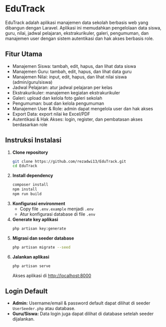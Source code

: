 # EduTrack

EduTrack adalah aplikasi manajemen data sekolah berbasis web yang dibangun dengan Laravel. Aplikasi ini memudahkan pengelolaan data siswa, guru, nilai, jadwal pelajaran, ekstrakurikuler, galeri, pengumuman, dan manajemen user dengan sistem autentikasi dan hak akses berbasis role.

## Fitur Utama

- Manajemen Siswa: tambah, edit, hapus, dan lihat data siswa
- Manajemen Guru: tambah, edit, hapus, dan lihat data guru
- Manajemen Nilai: input, edit, hapus, dan lihat nilai siswa (admin/guru/siswa)
- Jadwal Pelajaran: atur jadwal pelajaran per kelas
- Ekstrakurikuler: manajemen kegiatan ekstrakurikuler
- Galeri: upload dan kelola foto galeri sekolah
- Pengumuman: buat dan kelola pengumuman
- Manajemen User & Role: admin dapat mengelola user dan hak akses
- Export Data: export nilai ke Excel/PDF
- Autentikasi & Hak Akses: login, register, dan pembatasan akses berdasarkan role

## Instruksi Instalasi

1. **Clone repository**
   ```sh
   git clone https://github.com/rezadwi13/EduTrack.git
   cd EduTrack
   ```
2. **Install dependency**
   ```sh
   composer install
   npm install
   npm run build
   ```
3. **Konfigurasi environment**
   - Copy file `.env.example` menjadi `.env`
   - Atur konfigurasi database di file `.env`
4. **Generate key aplikasi**
   ```sh
   php artisan key:generate
   ```
5. **Migrasi dan seeder database**
   ```sh
   php artisan migrate --seed
   ```
6. **Jalankan aplikasi**
   ```sh
   php artisan serve
   ```
   Akses aplikasi di [http://localhost:8000](http://localhost:8000)

## Login Default

- **Admin:** Username/email & password default dapat dilihat di seeder `UserSeeder.php` atau database.
- **Guru/Siswa:** Data login juga dapat dilihat di database setelah seeder dijalankan.
